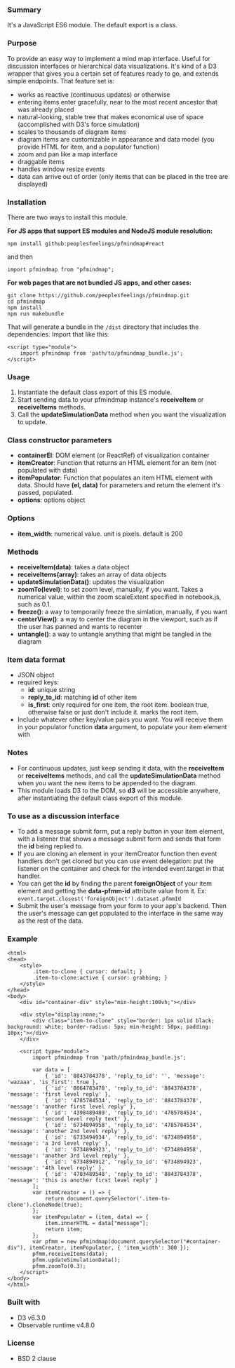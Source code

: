 ### Summary
It&apos;s a JavaScript ES6 module. The default export is a class.

### Purpose 
To provide an easy way to implement a mind map interface. Useful for discussion interfaces or hierarchical data visualizations. It&apos;s kind of a D3 wrapper that gives you a certain set of features ready to go, and extends simple endpoints. That feature set is:
- works as reactive (continuous updates) or otherwise 
- entering items enter gracefully, near to the most recent ancestor that was already placed
- natural-looking, stable tree that makes economical use of space (accomplished with D3&apos;s force simulation)
- scales to thousands of diagram items
- diagram items are customizable in appearance and data model (you provide HTML for item, and a populator function)
- zoom and pan like a map interface
- draggable items
- handles window resize events
- data can arrive out of order (only items that can be placed in the tree are displayed)

### Installation
There are two ways to install this module.

**For JS apps that support ES modules and NodeJS module resolution:**
```
npm install github:peoplesfeelings/pfmindmap#react
```
and then
```
import pfmindmap from "pfmindmap";
```

**For web pages that are not bundled JS apps, and other cases:**
```
git clone https://github.com/peoplesfeelings/pfmindmap.git
cd pfmindmap
npm install
npm run makebundle
```
That will generate a bundle in the `/dist` directory that includes the dependencies. Import that like this:
```
<script type="module"> 
    import pfmindmap from 'path/to/pfmindmap_bundle.js'; 
</script>
```

### Usage
1. Instantiate the default class export of this ES module.
2. Start sending data to your pfmindmap instance&apos;s **receiveItem** or **receiveItems** methods. 
3. Call the **updateSimulationData** method when you want the visualization to update.

### Class constructor parameters
- **containerEl**: DOM element (or ReactRef) of visualization container
- **itemCreator**: Function that returns an HTML element for an item (not populated with data)
- **itemPopulator**: Function that populates an item HTML element with data. Should have **(el, data)** for parameters and return the element it&apos;s passed, populated.
- **options**: options object

### Options
- **item_width**: numerical value. unit is pixels. default is 200

### Methods
- **receiveItem(data)**: takes a data object
- **receiveItems(array)**: takes an array of data objects
- **updateSimulationData()**: updates the visualization
- **zoomTo(level)**: to set zoom level, manually, if you want. Takes a numerical value, within the zoom scaleExtent specified in notebook.js, such as 0.1.
- **freeze()**: a way to temporarily freeze the simlation, manually, if you want 
- **centerView()**: a way to center the diagram in the viewport, such as if the user has panned and wants to recenter
- **untangle()**: a way to untangle anything that might be tangled in the diagram

### Item data format
+ JSON object
+ required keys:
    + **id**: unique string
    + **reply_to_id**: matching **id** of other item
    + **is_first**: only required for one item, the root item. boolean true, otherwise false or just don&apos;t include it. marks the root item.
+ Include whatever other key/value pairs you want. You will receive them in your populator function **data** argument, to populate your item element with

### Notes
- For continuous updates, just keep sending it data, with the **receiveItem** or **receiveItems** methods, and call the **updateSimulationData** method when you want the new items to be appended to the diagram.
- This module loads D3 to the DOM, so **d3** will be accessible anywhere, after instantiating the default class export of this module.

### To use as a discussion interface
- To add a message submit form, put a reply button in your item element, with a listener that shows a message submit form and sends that form the **id** being replied to. 
- If you are cloning an element in your itemCreator function then event handlers don&apos;t get cloned but you can use event delegation: put the listener on the container and check for the intended event.target in that handler. 
- You can get the **id** by finding the parent **foreignObject** of your item element and getting the **data-pfmm-id** attribute value from it. Ex: `event.target.closest('foreignObject').dataset.pfmmId`
- Submit the user&apos;s message from your form to your app&apos;s backend. Then the user&apos;s message can get populated to the interface in the same way as the rest of the data.

### Example
```
<html>
<head>
    <style>
        .item-to-clone { cursor: default; }
        .item-to-clone:active { cursor: grabbing; }
    </style>
</head>
<body>
    <div id="container-div" style="min-height:100vh;"></div>

    <div style="display:none;">
        <div class="item-to-clone" style="border: 1px solid black; background: white; border-radius: 5px; min-height: 50px; padding: 10px;"></div>
    </div>

    <script type="module">
        import pfmindmap from 'path/pfmindmap_bundle.js';
        
        var data = [
            { 'id': '8843784378', 'reply_to_id': '', 'message': 'wazaaa', 'is_first': true },
            { 'id': '8064783478', 'reply_to_id': '8843784378', 'message': 'first level reply' },
            { 'id': '4785784534', 'reply_to_id': '8843784378', 'message': 'another first level reply' },
            { 'id': '4398489489', 'reply_to_id': '4785784534', 'message': 'second level reply text' },
            { 'id': '6734894958', 'reply_to_id': '4785784534', 'message': 'another 2nd level reply' },
            { 'id': '6733494934', 'reply_to_id': '6734894958', 'message': 'a 3rd level reply' },
            { 'id': '6734894923', 'reply_to_id': '6734894958', 'message': 'another 3rd level reply' },
            { 'id': '6734894912', 'reply_to_id': '6734894923', 'message': '4th level reply' },
            { 'id': '4783489548', 'reply_to_id': '8843784378', 'message': 'this is another first level reply' }
        ];
        var itemCreator = () => {
            return document.querySelector('.item-to-clone').cloneNode(true);
        };
        var itemPopulator = (item, data) => { 
            item.innerHTML = data["message"];
            return item; 
        };
        var pfmm = new pfmindmap(document.querySelector("#container-div"), itemCreator, itemPopulator, { 'item_width': 300 });
        pfmm.receiveItems(data);
        pfmm.updateSimulationData();
        pfmm.zoomTo(0.3);
    </script>
</body>
</html>
```

### Built with
- D3 v6.3.0
- Observable runtime v4.8.0

### License
- BSD 2 clause
